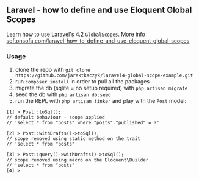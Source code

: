 ## Laravel - how to define and use Eloquent Global Scopes

Learn how to use Laravel's 4.2 `GlobalScopes`. More info [softonsofa.com/laravel-how-to-define-and-use-eloquent-global-scopes](http://softonsofa.com/laravel-how-to-define-and-use-eloquent-global-scopes/)


### Usage

1. clone the repo with `git clone https://github.com/jarektkaczyk/laravel4-global-scope-example.git`
2. run `composer install` in order to pull all the packages
3. migrate the db (sqlite = no setup required) with `php artisan migrate`
4. seed the db with `php artisan db:seed`
5. run the REPL with `php artisan tinker` and play with the `Post` model:

```
[1] > Post::toSql();
// default behaviour - scope applied
// 'select * from "posts" where "posts"."published" = ?'

[2] > Post::withDrafts()->toSql();
// scope removed using static method on the trait
// 'select * from "posts"'

[3] > Post::query()->withDrafts()->toSql();
// scope removed using macro on the Eloquent\Builder
// 'select * from "posts"'
[4] > 
```
